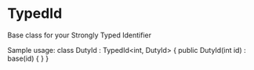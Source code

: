 # TypedId
Base class for your Strongly Typed Identifier

Sample usage:
    class DutyId : TypedId<int, DutyId>
    {
        public DutyId(int id) : base(id)
        {
        }
    }
